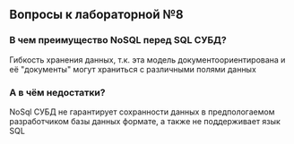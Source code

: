 ## Вопросы к лабораторной №8



### В чем преимущество NoSQL перед SQL СУБД?


Гибкость хранения данных, т.к. эта модель документоориентирована и её "документы" могут храниться с различными полями данных


### А в чём недостатки?


NoSql CУБД не гарантирует сохранности данных в предпологаемом разработчиком базы данных формате, а также не поддерживает язык SQL
